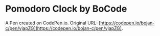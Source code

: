 # Pomodoro Clock by BoCode

A Pen created on CodePen.io. Original URL: [https://codepen.io/bojan-c/pen/vjapZG](https://codepen.io/bojan-c/pen/vjapZG).


